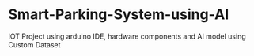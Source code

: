 # Smart-Parking-System-using-AI
IOT Project using arduino IDE, hardware components and AI model using Custom Dataset
